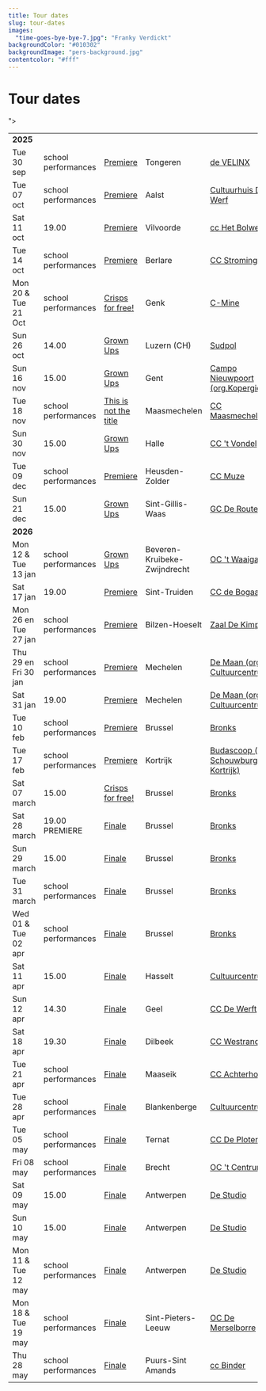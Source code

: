 ```yaml
---
title: Tour dates
slug: tour-dates
images:
  "time-goes-bye-bye-7.jpg": "Franky Verdickt"
backgroundColor: "#010302"
backgroundImage: "pers-background.jpg"
contentcolor: "#fff"
---
```


# Tour dates

<div class="table-responsive">
<table class="Tour dates">





<tr><td colspan="5"><strong>2025</strong></td></tr>
<tr><td>Tue 30 sep</td><td>school performances</td><td><a href="/en/shows/premiere">Premiere</a></td><td>Tongeren</td><td><a href="https://develinx.be/evenement/compagnie-barbarie-bronks-0">de VELINX</a></td></tr>
<tr><td>Tue 07 oct</td><td>school performances</td><td><a href="/en/shows/premiere">Premiere</a></td><td>Aalst</td><td><a href="https://www.dewerfcultuurhuis.be/nl/programma/school-co/scholenaanbod/detail/premiere/9485/">Cultuurhuis De Werf</a></td></tr>
<tr><td>Sat 11 oct</td><td>19.00</td><td><a href="/en/shows/premiere">Premiere</a></td><td>Vilvoorde</td><td><a href="https://www.hetbolwerk.be/programma/podium/compagnie-barbarie-bronks-premiere-8">cc Het Bolwerk</a></td></tr>
<tr><td>Tue 14 oct</td><td>school performances</td><td><a href="/en/shows/premiere">Premiere</a></td><td>Berlare</td><td><a href="https://beleefberlare.be/premiere">CC Stroming</a></td></tr>
<tr><td>Mon 20 & Tue 21 Oct</td><td>school performances</td><td><a href="/en/shows/crisps-for-free">Crisps for free!</a></td><td>Genk</td><td><a href="https://c-mine.be/evenement/compagnie-barbarie-2">C-Mine</a></td></tr>
<tr><td>Sun 26 oct</td><td>14.00</td><td><a href="/en/shows/grown-ups">Grown Ups</a></td><td>Luzern (CH)</td><td><a  href="https://www.sudpol.ch">Sudpol</a></td></tr>">
<tr><td>Sun 16 nov</td><td>15.00</td><td><a href="/en/shows/grown-ups">Grown Ups</a></td><td>Gent</td><td><a href="https://kopergietery.be/nl/productie/grote-mensen">Campo Nieuwpoort (org.Kopergietery)</a></td></tr>
<tr><td>Tue 18 nov</td><td>school performances</td><td><a href="/en/shows/this-is-not-the-title">This is not the title</a></td><td>Maasmechelen</td><td><a href="https://www.ccmaasmechelen.be/nl/scholen">CC Maasmechelen</a></td></tr>
<tr><td>Sun 30 nov</td><td>15.00</td><td><a href="/en/shows/grown-ups">Grown Ups</a></td><td>Halle</td><td><a href="https://www.vondel.be/agenda/grote-mensen-4m6k">CC 't Vondel</a></td></tr>
<tr><td>Tue 09 dec</td><td>school performances</td><td><a href="/en/shows/premiere">Premiere</a></td><td>Heusden-Zolder</td><td><a href="https://www.muze.be/dagvoorstellingen.html">CC Muze</a></td></tr>
<tr><td>Sun 21 dec</td><td>15.00</td><td><a href="/en/shows/grown-ups">Grown Ups</a></td><td>Sint-Gillis-Waas</td><td><a href="https://gcderoute.be/events/12bfeace-ec93-490c-8633-6bb41d1851d7/">GC De Route</a></td></tr>

<tr><td colspan="5"><strong>2026</strong></td></tr>
<tr><td>Mon 12 & Tue 13 jan</td><td>school performances</td><td><a href="/en/shows/grown-ups">Grown Ups</a></td><td>Beveren-Kruibeke-Zwijndrecht</td><td><a href="https://www.gemeentebkz.be/vrijetijd">OC 't Waaigat</a></td></tr>
<tr><td>Sat 17 jan</td><td>19.00</td><td><a href="/en/shows/premiere">Premiere</a></td><td>Sint-Truiden</td><td><a href="https://www.debogaard.be/activiteiten/compagnie-barbarie-bronks-premiere-8">CC de Bogaard</a></td></tr>
<tr><td>Mon 26 en Tue 27 jan</td><td>school performances</td><td><a href="/en/shows/premiere">Premiere</a></td><td>Bilzen-Hoeselt</td><td><a href="https://www.cultuurhuisbilzenhoeselt.be/activiteiten/compagnie-barbarie-bronks">Zaal De Kimpel</a></td></tr>
<tr><td>Thu 29 en Fri 30 jan</td><td>school performances</td><td><a href="/en/shows/premiere">Premiere</a></td><td>Mechelen</td><td><a href="https://cultuurcentrum.mechelen.be/premiere-4">De Maan (org. Cultuurcentrum)</a></td></tr>
<tr><td>Sat 31 jan</td><td>19.00</td><td><a href="/en/shows/premiere">Premiere</a></td><td>Mechelen</td><td><a href="https://cultuurcentrum.mechelen.be/premiere-4">De Maan (org. Cultuurcentrum)</a></td></tr>
<tr><td>Tue 10 feb</td><td>school performances</td><td><a href="/en/shows/premiere">Premiere</a></td><td>Brussel</td><td><a href="https://www.bronks.be/nl/programma/5215/premiere">Bronks</a></td></tr>
<tr><td>Tue 17 feb</td><td>school performances</td><td><a href="/en/shows/premiere">Premiere</a></td><td>Kortrijk</td><td><a href="https://www.schouwburgkortrijk.be/programma">Budascoop (org. Schouwburg Kortrijk)</a></td></tr>
<tr><td>Sat 07 march</td><td>15.00</td><td><a href="/en/shows/crisps-for-free">Crisps for free!</a></td><td>Brussel</td><td><a href="https://www.bronks.be/">Bronks</a></td></tr>
<tr><td>Sat 28 march</td><td>19.00 PREMIERE</td><td><a href="/en/shows/finale">Finale</a></td><td>Brussel</td><td><a href="https://www.bronks.be/">Bronks</a></td></tr>
<tr><td>Sun 29 march</td><td>15.00</td><td><a href="/en/shows/finale">Finale</a></td><td>Brussel</td><td><a href="https://www.bronks.be/">Bronks</a></td></tr>
<tr><td>Tue 31 march</td><td>school performances</td><td><a href="/en/shows/finale">Finale</a></td><td>Brussel</td><td><a href="https://www.bronks.be/nl/scholen/5287/finale">Bronks</a></td></tr>
<tr><td>Wed 01 & Tue 02 apr</td><td>school performances</td><td><a href="/en/shows/finale">Finale</a></td><td>Brussel</td><td><a href="https://www.bronks.be/nl/scholen/5287/finale">Bronks</a></td></tr>
<tr><td>Sat 11 apr</td><td>15.00</td><td><a href="/en/shows/finale">Finale</a></td><td>Hasselt</td><td><a href="https://www.ccha.be/programma/finale-6-57z9">Cultuurcentrum</a></td></tr>
<tr><td>Sun 12 apr</td><td>14.30</td><td><a href="/en/shows/finale">Finale</a></td><td>Geel</td><td><a href="https://www.dewerft.be/agenda/finale-m51j">CC De Werft</a></td></tr>
<tr><td>Sat 18 apr</td><td>19.30</td><td><a href="/en/shows/finale">Finale</a></td><td>Dilbeek</td><td><a href="https://www.westrand.be/programma/finale-6-6rr5">CC Westrand</a></td></tr>
<tr><td>Tue 21 apr</td><td>school performances</td><td><a href="/en/shows/finale">Finale</a></td><td>Maaseik</td><td><a href="https://www.achterolmen.be/nl/programma">CC Achterholmen</a></td></tr>
<tr><td>Tue 28 apr</td><td>school performances</td><td><a href="/en/shows/finale">Finale</a></td><td>Blankenberge</td><td><a href="https://www.ccblankenberge.be/programma/school/lagere-school/schoolvoorstelling-finale-compagnie-barbarie-bronks">Cultuurcentrum</a></td></tr>
<tr><td>Tue 05 may</td><td>school performances</td><td><a href="/en/shows/finale">Finale</a></td><td>Ternat</td><td><a href="https://www.ccdeploter.be/finale">CC De Ploter</a></td></tr>
<tr><td>Fri 08 may</td><td>school performances</td><td><a href="/en/shows/finale">Finale</a></td><td>Brecht</td><td><a href="https://www.brecht.be/vrije-tijd/cultuur/">OC 't Centrum</a></td></tr>
<tr><td>Sat 09 may</td><td>15.00</td><td><a href="/en/shows/finale">Finale</a></td><td>Antwerpen</td><td><a href="https://www.destudio.com/nl/project/finale">De Studio</a></td></tr>
<tr><td>Sun 10 may</td><td>15.00</td><td><a href="/en/shows/finale">Finale</a></td><td>Antwerpen</td><td><a href="https://www.destudio.com/nl/project/finale">De Studio</a></td></tr>
<tr><td>Mon 11 & Tue 12 may</td><td>school performances</td><td><a href="/en/shows/finale">Finale</a></td><td>Antwerpen</td><td><a href="https://www.destudio.com/nl/project/finale">De Studio</a></td></tr>
<tr><td>Mon 18 & Tue 19 may</td><td>school performances</td><td><a href="/en/shows/finale">Finale</a></td><td>Sint-Pieters-Leeuw</td><td><a href="https://www.sint-pieters-leeuw.be/brul/organiseren/zaalverhuur/culturele-infrastructuur/theaterzaal">OC De Merselborre</a></td></tr>
<tr><td>Thu 28 may</td><td>school performances</td><td><a href="/en/shows/finale">Finale</a></td><td>Puurs-Sint Amands</td><td><a href="https://www.puurs-sint-amands.be/schoolvoorstelling-finale-compagnie-barbarie/bronks">cc Binder</a></td></tr>


</table>
</div>
